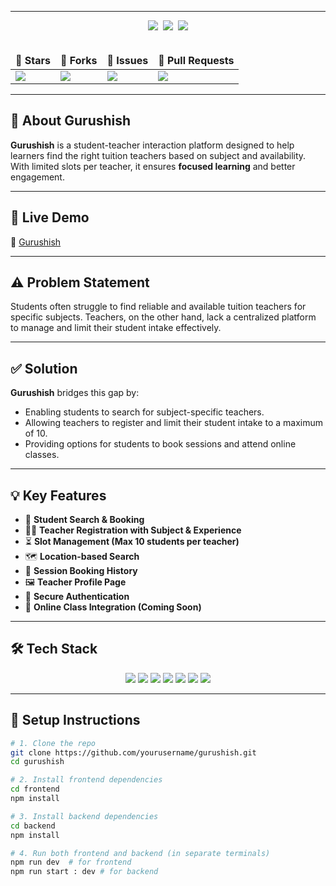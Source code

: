 
<hr>

<div align="center">
  <img src="https://forthebadge.com/images/badges/built-with-love.svg" />&nbsp;
  <img src="https://forthebadge.com/images/badges/uses-brains.svg" />&nbsp;
  <img src="https://forthebadge.com/images/badges/powered-by-responsibility.svg"/>
</div>
<br>

<div align="center">
  <table>
    <thead align="center">
      <tr>
        <td><strong>🌟 Stars</strong></td>
        <td><strong>🍴 Forks</strong></td>
        <td><strong>🐛 Issues</strong></td>
        <td><strong>🔔 Pull Requests</strong></td>
      </tr>
    </thead>
    <tbody>
      <tr>
        <td><a href="https://github.com/sailaja-adapa/gurushish/stargazers"><img src="https://img.shields.io/github/stars/sailaja-adapa/gurushish?style=for-the-badge&logo=github"/></a></td>
        <td><a href="https://github.com/sailaja-adapa/gurushish/forks"><img src="https://img.shields.io/github/forks/sailaja-adapa/gurushish?style=for-the-badge&logo=git&logoColor=white"/></a></td>
        <td><img src="https://img.shields.io/github/issues-search/sailaja-adapa/gurushish?query=is:issue&style=for-the-badge&label=Issues&logo=github&color=blue"/></td>
        <td><img src="https://img.shields.io/github/issues-search/sailaja-adapa/gurushish?query=is:pr&style=for-the-badge&label=Pull%20Requests&logo=github&color=blue"/></td>
      </tr>
    </tbody>
  </table>
</div>

---

## 🌟 About Gurushish

**Gurushish** is a student-teacher interaction platform designed to help learners find the right tuition teachers based on subject and availability. With limited slots per teacher, it ensures **focused learning** and better engagement.

---

## 🚀 Live Demo

🔗 [Gurushish](https://gurushish.vercel.app/)

---

## ⚠️ Problem Statement

Students often struggle to find reliable and available tuition teachers for specific subjects. Teachers, on the other hand, lack a centralized platform to manage and limit their student intake effectively.

---

## ✅ Solution

**Gurushish** bridges this gap by:

- Enabling students to search for subject-specific teachers.
- Allowing teachers to register and limit their student intake to a maximum of 10.
- Providing options for students to book sessions and attend online classes.

---

## 💡 Key Features

- 🎯 **Student Search & Booking**
- 🧑‍🏫 **Teacher Registration with Subject & Experience**
- ⏳ **Slot Management (Max 10 students per teacher)**
- 🗺️ **Location-based Search**
- 🧾 **Session Booking History**
- 🖼️ **Teacher Profile Page**
- 🔐 **Secure Authentication**
- 🎥 **Online Class Integration (Coming Soon)**

---

## 🛠 Tech Stack

<div align="center">
  <img src="https://img.shields.io/badge/Next.js-000000?style=for-the-badge&logo=next.js&logoColor=white" />
  <img src="https://img.shields.io/badge/TailwindCSS-38B2AC.svg?style=for-the-badge&logo=tailwind-css&logoColor=white" />
  <img src="https://img.shields.io/badge/TypeScript-007ACC.svg?style=for-the-badge&logo=typescript&logoColor=white" />
  <img src="https://img.shields.io/badge/NestJS-E0234E.svg?style=for-the-badge&logo=nestjs&logoColor=white" />
  <img src="https://img.shields.io/badge/Node.js-339933.svg?style=for-the-badge&logo=node.js&logoColor=white" />
  <img src="https://img.shields.io/badge/Express.js-000000.svg?style=for-the-badge&logo=express&logoColor=white" />
  <img src="https://img.shields.io/badge/PostgreSQL-4169E1.svg?style=for-the-badge&logo=postgresql&logoColor=white" />
</div>


---

## 🔧 Setup Instructions

```bash
# 1. Clone the repo
git clone https://github.com/yourusername/gurushish.git
cd gurushish

# 2. Install frontend dependencies
cd frontend
npm install

# 3. Install backend dependencies
cd backend
npm install

# 4. Run both frontend and backend (in separate terminals)
npm run dev  # for frontend
npm run start : dev # for backend
